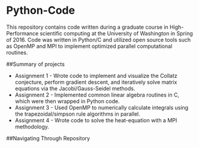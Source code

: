 # Python-Code

This repository contains code written during a graduate course in High-Performance scientific computing at the University of Washington in Spring of 2016. Code was written in Python/C and utilized open source tools such as OpenMP and MPI to implement optimized parallel computational routines. 

##Summary of projects
* Assignment 1 - Wrote code to implement and visualize the Collatz conjecture, perform gradient descent, and iteratively solve matrix equations via the Jacobi/Gauss-Seidel methods. 
* Assignment 2 - Implemented common linear algebra routines in C, which were then wrapped in Python code.
* Assignment 3 - Used OpenMP to numerically calculate integrals using the trapezoidal/simpson rule algorithms in parallel. 
* Assignment 4 - Wrote code to solve the heat-equation with a MPI methodology.

##Navigating Through Repository

